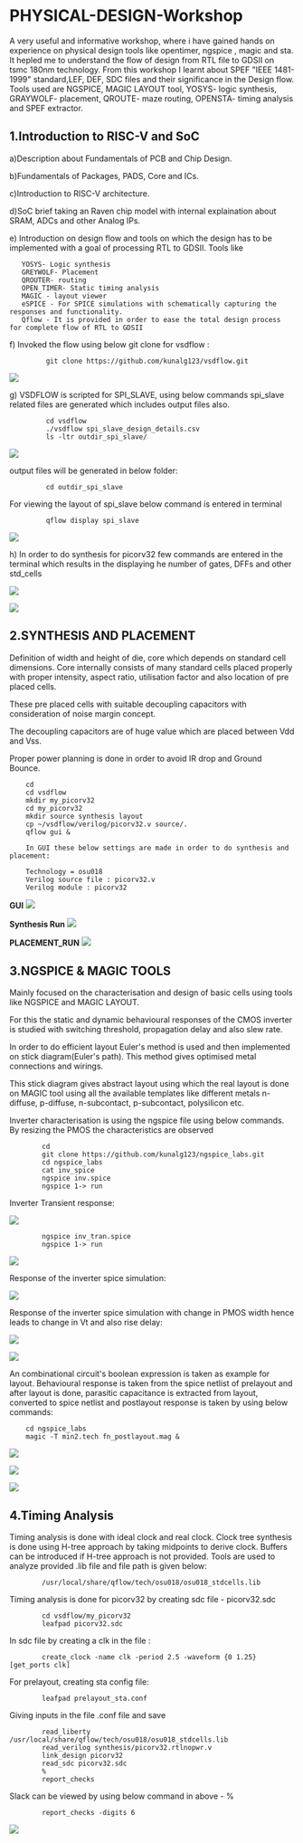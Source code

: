 # PHYSICAL-DESIGN-Workshop
A very useful and informative workshop, where i have gained hands on experience on physical design tools like opentimer, ngspice , magic and sta. It hepled me to understand the flow of design from RTL file to GDSII on tsmc 180nm technology. From this workshop I learnt about SPEF "IEEE 1481-1999" standard,LEF, DEF, SDC files and their significance in the Design flow. Tools used are NGSPICE, MAGIC LAYOUT tool, YOSYS- logic synthesis, GRAYWOLF- placement, QROUTE- maze routing, OPENSTA- timing analysis and SPEF extractor.


## 1.Introduction to RISC-V and SoC
    
   a)Description about Fundamentals of PCB and Chip Design.
    
   b)Fundamentals of Packages, PADS, Core and ICs.
    
   c)Introduction to RISC-V architecture.
    
   d)SoC brief taking an Raven chip model with internal explaination about SRAM, ADCs and other Analog IPs.
    
   e) Introduction on design flow and tools on which the design has to be implemented with a goal of processing RTL to GDSII. Tools like 
    
       YOSYS- Logic synthesis
       GREYWOLF- Placement 
       QROUTER- routing
       OPEN_TIMER- Static timing analysis
       MAGIC - layout viewer
       eSPICE - For SPICE simulations with schematically capturing the responses and functionality.
       Qflow - It is provided in order to ease the total design process for complete flow of RTL to GDSII 
       
   f) Invoked the flow using  below git clone for vsdflow : 
            
             git clone https://github.com/kunalg123/vsdflow.git
             
 ![](images/1.vsdflow.JPG)
 
   g) VSDFLOW is scripted for SPI_SLAVE, using below commands spi_slave related files are generated which includes output files also.
        
             cd vsdflow
             ./vsdflow spi_slave_design_details.csv
             ls -ltr outdir_spi_slave/
             
   ![](images/DAY1spi_output.JPG)
        
  output files will be generated in below folder:
             
             cd outdir_spi_slave
         
  For viewing the layout of spi_slave below command is entered in terminal
             
             qflow display spi_slave
  
  ![](images/DAY1layout_spi.JPG)
  
  
   h) In order to do synthesis for picorv32 few commands are entered in the terminal which results in the displaying 
    he number of gates, DFFs and other std_cells
    
  ![](images/DAY1Create_picorv32.JPG)
  
  ![](images/DAY1synthesis_statistics_of_picorv32.JPG)
  
## 2.SYNTHESIS AND PLACEMENT
        
   Definition of width and height of die, core which depends on standard cell dimensions. 
   Core internally consists of many standard cells placed properly with proper intensity, aspect ratio, utilisation factor
   and also location of pre placed cells.
        
   These pre placed cells with suitable decoupling capacitors with consideration of noise margin concept.
 
   The decoupling capacitors are of huge value which are placed between Vdd and Vss.
 
   Proper power planning is done in order to avoid IR drop and Ground Bounce.
 
        cd
        cd vsdflow
        mkdir my_picorv32
        cd my_picorv32
        mkdir source synthesis layout
        cp ~/vsdflow/verilog/picorv32.v source/.
        qflow gui &
        
        In GUI these below settings are made in order to do synthesis and placement:
        
        Technology = osu018
        Verilog source file : picorv32.v
        Verilog module : picorv32
        
   **GUI**
 ![](images/DAY1synthesis_statistics_of_picorv32.JPG)
 
 
   **Synthesis Run**
 ![](images/DAY1synthesis_statistics_of_picorv32.JPG) 
 
   
   **PLACEMENT_RUN**
 ![](images/PLACEMENT_RUN.png)
 
## 3.NGSPICE & MAGIC TOOLS
 
   Mainly focused on the characterisation and design of basic cells using tools like NGSPICE and MAGIC LAYOUT.
   
   For this the static and dynamic behavioural responses of the CMOS inverter is studied with switching threshold,
   propagation delay and also slew rate.
      
   In order to do efficient layout Euler's method is used and then implemented on stick diagram(Euler's path). This method gives optimised
   metal connections and wirings.
   
   This stick diagram gives abstract layout using which the real layout is done on MAGIC tool using all the available templates like different metals
   n-diffuse, p-diffuse, n-subcontact, p-subcontact, polysilicon etc.
      
   Inverter characterisation is using the ngspice file using below commands. By resizing the PMOS the characteristics are observed
   
            cd 
            git clone https://github.com/kunalg123/ngspice_labs.git
            cd ngspice_labs
            cat inv_spice
            ngspice inv.spice
            ngspice 1-> run
      
   Inverter Transient response:
   
  ![](images/ngspice_inv_tran.png)
  
            ngspice inv_tran.spice
            ngspice 1-> run
  
  ![](images/ngspice_inv.png)
 
   Response of the inverter spice simulation:
   
  ![](images/DAY3SVTC.JPG)
  
   Response of the inverter spice simulation with change in PMOS width hence leads to change in Vt and also rise delay:
   
  ![](images/DAY3SPMOS_WIDTH_CHANGE.JPG)
  
  ![](images/DAY3Srise_delay_part1.JPG)
  
  An combinational circuit's boolean expression is taken as example for layout. Behavioural response is taken from the spice netlist of prelayout
  and after layout is done, parasitic capacitance is extracted from layout, converted to spice netlist
  and postlayout response is taken by using below commands:
  
        cd ngspice_labs
        magic -T min2.tech fn_postlayout.mag &
 ![](images/DAY3LAYOUT_AREA_SELECTION.JPG)
        
 ![](images/PRE_AND_POSTLAYOUT_RESPONSE.JPG)
 
 ![](images/PARASITIC_NETLIST.JPG)
  
  
## 4.Timing Analysis

   Timing analysis is done with ideal clock and real clock. Clock tree synthesis is done using H-tree approach by taking midpoints 
   to derive clock.
   Buffers can be introduced if H-tree approach is not provided.
   Tools are used to analyze provided .lib file and file path is given below:
   
            /usr/local/share/qflow/tech/osu018/osu018_stdcells.lib
            
   Timing analysis is done for picorv32 by creating sdc file - picorv32.sdc
            
            cd vsdflow/my_picorv32
            leafpad picorv32.sdc
            
   In sdc file by creating a clk in the file :
            
            create_clock -name clk -period 2.5 -waveform {0 1.25} [get_ports clk]
   
   For prelayout, creating sta config file:
   
            leafpad prelayout_sta.conf
            
   Giving inputs in the file .conf file and save
            
            read_liberty /usr/local/share/qflow/tech/osu018/osu018_stdcells.lib
            read_verilog synthesis/picorv32.rtlnopwr.v
            link_design picorv32
            read_sdc picorv32.sdc
            %
            report_checks
            
   Slack can be viewed by using below command in above - %
   
            report_checks -digits 6
            
   ![](images/SLACK_PATH_MIN_DELAY.png)
  
  
  
 
